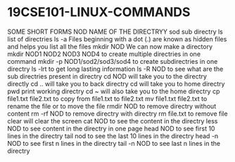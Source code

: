 # 19CSE101-LINUX-COMMANDS
SOME SHORT FORMS
NOD                                                      NAME OF THE DIRECTRYY
sod                                                      sub directry
ls                                                       list of directries
ls -a                                                    Files beginning with a dot (.) are known as hidden files and helps you list all the files
mkdir NOD                                                We can now make a directory
mkdir NOD1 NOD2 NOD3 NOD4                                to create multiple directries in one command
mkdir -p NOD1/sod2/sod3/sod4                             to create subdirectries in one directry
ls -lrt                                                  to get long lasting information
ls -R NOD                                                to see what are the sub directries present in directry
cd NOD                                                   will take you to the directry directly
cd ..                                                    will take you to back directry
cd                                                       will take you to home directry
pwd                                                      print working directry
cd ~                                                     will also take you to the home directry
cp file1.txt file2.txt                                   to copy from file1.txt to file2.txt
mv file1.txt file2.txt                                   to rename the file or to move the file
rmdir NOD                                                to remove directry without content
rm -rf NOD                                               to remove directry with directry
rm file.txt                                              to remove file
clear                                                    will clear the screen
cat NOD                                                  to see the content in the directry
less NOD                                                 to see content in the directry in one page
head NOD                                                 to see first 10 lines in the directry
tail nod                                                 to see the last 10 lines in the directry
head -n NOD                                              to see first n lines in the directry
tail -n NOD                                              to see last n lines in the directry





